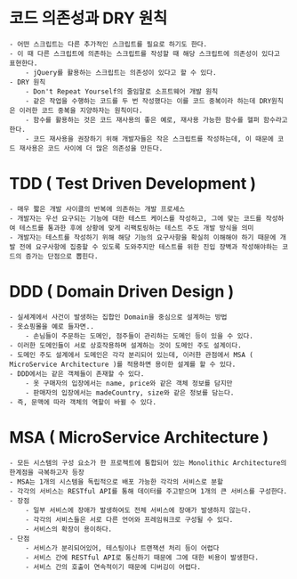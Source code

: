 # 코드 의존성과 DRY 원칙
    - 어떤 스크립트는 다른 추가적인 스크립트를 필요로 하기도 한다.
    - 이 때 다른 스크립트에 의존하는 스크립트를 작성할 때 해당 스크립트에 의존성이 있다고 표현한다.
        - jQuery를 활용하는 스크립트는 의존성이 있다고 할 수 있다.
    - DRY 원칙
        - Don't Repeat Yourself의 줄임말로 소프트웨어 개발 원칙
        - 같은 작업을 수행하는 코드를 두 번 작성했다는 이를 코드 중복이라 하는데 DRY원칙은 이러한 코드 중복을 지양하자는 원칙이다.
        - 함수를 활용하는 것은 코드 재사용의 좋은 예로, 재사용 가능한 함수를 헬퍼 함수라고 한다.
        - 코드 재사용을 권장하기 위해 개발자들은 작은 스크립트를 작성하는데, 이 때문에 코드 재사용은 코드 사이에 더 많은 의존성을 만든다.

# TDD ( Test Driven Development )
    - 매우 짧은 개발 사이클의 반복에 의존하는 개발 프로세스
    - 개발자는 우선 요구되는 기능에 대한 테스트 케이스를 작성하고, 그에 맞는 코드를 작성하여 테스트를 통과한 후에 상황에 맞게 리팩토링하는 테스트 주도 개발 방식을 의미
    - 개발자는 테스트를 작성하기 위해 해당 기능의 요구사항을 확실히 이해해야 하기 때문에 개발 전에 요구사항에 집중할 수 있도록 도와주지만 테스트를 위한 진입 장벽과 작성해야하는 코드의 증가는 단점으로 뽑힌다.

# DDD ( Domain Driven Design )
    - 실세계에서 사건이 발생하는 집합인 Domain을 중심으로 설계하는 방법
    - 옷쇼핑몰을 예로 들자면..
        - 손님들이 주문하는 도메인, 점주들이 관리하는 도메인 등이 있을 수 있다.
    - 이러한 도메인들이 서로 상호작용하며 설계하는 것이 도메인 주도 설계이다.
    - 도메인 주도 설계에서 도메인은 각각 분리되어 있는데, 이러한 관점에서 MSA ( MicroService Architecture )를 적용하면 용이한 설계를 할 수 있다.
    - DDD에서는 같은 객체들이 존재할 수 있다.
        - 옷 구매자의 입장에서는 name, price와 같은 객체 정보를 담지만
        - 판매자의 입장에서는 madeCountry, size와 같은 정보를 담는다.
    - 즉, 문맥에 따라 객체의 역할이 바뀔 수 있다.

# MSA ( MicroService Architecture )
    - 모든 시스템의 구성 요소가 한 프로젝트에 통합되어 있는 Monolithic Architecture의 한계점을 극복하고자 등장
    - MSA는 1개의 시스템을 독립적으로 배포 가능한 각각의 서비스로 분할
    - 각각의 서비스는 RESTful API를 통해 데이터를 주고받으며 1개의 큰 서비스를 구성한다.
    - 장점
        - 일부 서비스에 장애가 발생하여도 전체 서비스에 장애가 발생하지 않는다.
        - 각각의 서비스들은 서로 다른 언어와 프레임워크로 구성될 수 있다.
        - 서비스의 확장이 용이하다.
    - 단점
        - 서비스가 분리되어있어, 테스팅이나 트랜잭션 처리 등이 어렵다
        - 서비스 간에 RESTful API로 통신하기 때문에 그에 대한 비용이 발생한다.
        - 서비스 간의 호출이 연속적이기 때문에 디버깅이 어렵다.